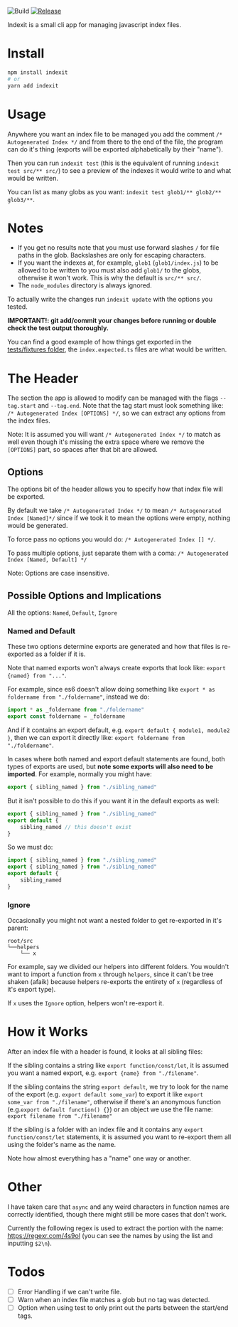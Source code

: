 ![Build](https://github.com/alanscodelog/indexit/workflows/Build/badge.svg)
[![Release](https://github.com/alanscodelog/indexit/workflows/Release/badge.svg)](https://www.npmjs.com/package/indexit)

Indexit is a small cli app for managing javascript index files.

# Install

```bash
npm install indexit
# or
yarn add indexit
```

# Usage

Anywhere you want an index file to be managed you add the comment `/* Autogenerated Index */` and from there to the end of the file, the program can do it's thing (exports will be exported alphabetically by their "name").

Then you can run `indexit test` (this is the equivalent of running `indexit test src/** src/`) to see a preview of the indexes it would write to and what would be written.

You can list as many globs as you want: `indexit test glob1/** glob2/** glob3/**`.

# Notes
- If you get no results note that you must use forward slashes `/` for file paths in the glob. Backslashes are only for escaping characters.
- If you want the indexes at, for example, `glob1` (`glob1/index.js`) to be allowed to be written to you must also add `glob1/` to the globs, otherwise it won't work. This is why the default is `src/** src/`.
- The `node_modules` directory is always ignored.

To actually write the changes run `indexit update` with the options you tested.

**IMPORTANT!: git add/commit your changes before running or double check the test output thoroughly.**

You can find a good example of how things get exported in the [tests/fixtures folder](./tests/fixtures), the `index.expected.ts` files are what would be written.

# The Header

The section the app is allowed to modify can be managed with the flags `--tag.start` and `--tag.end`. Note that the tag start must look something like: `/* Autogenerated Index [OPTIONS] */`, so we can extract any options from the index files.

Note: It is assumed you will want `/* Autogenerated Index */` to match as well even though it's missing the extra space where we remove the `[OPTIONS]` part, so spaces after that bit are allowed.

## Options

The options bit of the header allows you to specify how that index file will be exported.

By default we take `/* Autogenerated Index */` to mean `/* Autogenerated Index [Named]*/` since if we took it to mean the options were empty, nothing would be generated.

To force pass no options you would do: `/* Autogenerated Index [] */`.

To pass multiple options, just separate them with a coma: `/* Autogenerated Index [Named, Default] */`

Note: Options are case insensitive.

## Possible Options and Implications

All the options: `Named`, `Default`, `Ignore`

### Named and Default

These two options determine exports are generated and how that files is re-exported as a folder if it is.

Note that named exports won't always create exports that look like: `export {named} from "..."`.

For example, since es6 doesn't allow doing something like `export * as foldername from "./foldername"`, instead we do:

```ts
import * as _foldername from "./foldername"
export const foldername = _foldername
```

And if it contains an export default, e.g. `export default { module1, module2 }`, then we can export it directly like: `export foldername from "./foldername"`.

In cases where both named and export default statements are found, both types of exports are used, but **note some exports will also need to be imported**. For example, normally you might have:

```ts
export { sibling_named } from "./sibling_named"
```

But it isn't possible to do this if you want it in the default exports as well:
```ts
export { sibling_named } from "./sibling_named"
export default {
	sibling_named // this doesn't exist
}
```
So we must do:
```ts
import { sibling_named } from "./sibling_named"
export { sibling_named } from "./sibling_named"
export default {
	sibling_named
}
```
### Ignore

Occasionally you might not want a nested folder to get re-exported in it's parent:

```
root/src
└──helpers
	└── x
```

For example, say we divided our helpers into different folders. You wouldn't want to import a function from `x` through `helpers`, since it can't be tree shaken (afaik) because helpers re-exports the entirety of `x` (regardless of it's export type).

If `x` uses the `Ignore` option, helpers won't re-export it.

# How it Works

After an index file with a header is found, it looks at all sibling files:

If the sibling contains a string like `export function/const/let`, it is assumed you want a named export, e.g. `export {name} from "./filename"`.

If the sibling contains the string `export default`, we try to look for the name of the export (e.g. `export default some_var`) to export it like `export some_var from "./filename"`, otherwise if there's an anonymous function (e.g.`export default function() {}`) or an object we use the file name: `export filename from "./filename"`

If the sibling is a folder with an index file and it contains any `export function/const/let` statements, it is assumed you want to re-export them all using the folder's name as the name.

Note how almost everything has a "name" one way or another.

# Other

I have taken care that `async` and any weird characters in function names are correctly identified, though there might still be more cases that don't work.

Currently the following regex is used to extract the portion with the name: https://regexr.com/4s9ol (you can see the names by using the list and inputting `$2\n`).

# Todos

- [ ] Error Handling if we can't write file.
- [ ] Warn when an index file matches a glob but no tag was detected.
- [ ] Option when using test to only print out the parts between the start/end tags.
